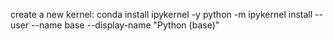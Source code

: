 create a new kernel:
conda install ipykernel -y
python -m ipykernel install --user --name base --display-name "Python (base)"
